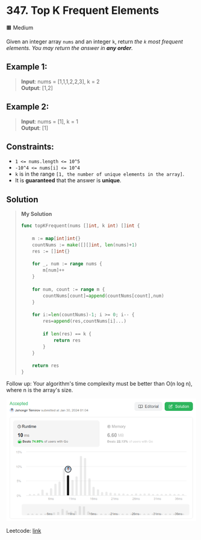 # 347. Top K Frequent Elements
🟧 Medium

Given an integer array `nums` and an integer `k`, return *the `k` most frequent elements. You may return the answer in **any order**.*

## Example 1:
> **Input**: nums = [1,1,1,2,2,3], k = 2 \
> **Output**: [1,2]

## Example 2:
> **Input**: nums = [1], k = 1 \
> **Output**: [1]

## Constraints:
* `1 <= nums.length <= 10^5`
* `-10^4 <= nums[i] <= 10^4`
* `k` is in the range `[1, the number of unique elements in the array]`.
* It is **guaranteed** that the answer is **unique**.

## Solution
> **My Solution**
> ```go
> func topKFrequent(nums []int, k int) []int {
>    
>     m := map[int]int{}
>     countNums := make([][]int, len(nums)+1)
>     res := []int{}
> 
>     for _, num := range nums {
>         m[num]++
>     }
> 
>     for num, count := range m {
>         countNums[count]=append(countNums[count],num)
>     }
> 
>     for i:=len(countNums)-1; i >= 0; i-- {
>         res=append(res,countNums[i]...)
> 
>         if len(res) == k {
>             return res
>         }
>     }
> 
>     return res
> }
> ```

Follow up: Your algorithm's time complexity must be better than O(n log n), where n is the array's size.

![result](347.png)

Leetcode: [link](https://leetcode.com/problems/top-k-frequent-elements/description/)